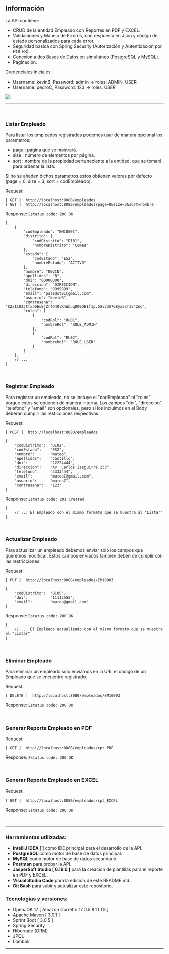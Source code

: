 ## Información
La API contiene:
- CRUD de la entidad Empleado con Reportes en PDF y EXCEL.
- Validaciones y Manejo de Errores, con respuesta en Json y código de estado personalizados para cada error.
- Seguridad basica con Spring Security (Autorización y Autenticación por ROLES).
- Conexion a dos Bases de Datos en simultáneo (PostgreSQL y MySQL).
- Paginación.

Credenciales iniciales:
- Username: kevinB, Password: admin -> roles: ADMIN, USER
- Username: pedroC, Password: 123 -> roles: USER

![][img_1]

[img_1]: ./screenshot/img01_BD.png

---

<br>

### Listar Empleado
Para listar los empleados registrados podemos usar de manera opcional los parametros:
- page : página que se mostrará.
- size : número de elementos por página.
- sort : nombre de la propiedad perteneciente a la entidad, que se tomará para ordenar la lista.

Si no se añaden dichos parametros estos obtienen valores por defecto (page = 0, size = 3, sort = codEmpleado).

Request: 
```
[ GET ]  http://localhost:8080/empleados
[ GET ]  http://localhost:8080/empleados?page=0&size=3&sort=nombre
```
Response: `Estatus code: 200 OK`
```
[
    {
        "codEmpleado": "EM10001",
        "distrito": {
            "codDistrito": "DI01",
            "nombreDistrito": "Comas"
        },
        "estado": {
            "codEstado": "ES2",
            "nombreEstado": "ACTIVO"
        },
        "nombre": "KEVIN",
        "apellidos": "B",
        "dni": "00000000",
        "direccion": "DIRECCION",
        "telefono": "9999999",
        "email": "paledot01@gmail.com",
        "usuario": "kevinB",
        "contrasena": "$2a$10$Jtfxa0EuEjZrfQ4OvR4WbuqD00OBIfIp.5Sv33A7G8ya3xTI542nq",
        "roles": [
            {
                "codRol": "RL01",
                "nombreRol": "ROLE_ADMIN"
            },
            {
                "codRol": "RL02",
                "nombreRol": "ROLE_USER"
            }
        ]
    },
    // ...
]
```

<br>

### Registrar Empleado
Para registrar un empleado, no se incluye el "codEmpleado" ni "roles" porque estos se obtienen de manera interna. Los campos "dni", "direccion", "telefono" y "email" son opcionales, pero si los incluimos en el Body deberan cumplir las resticciones respectivas.

Request: 
```
[ POST ]  http://localhost:8080/empleados
```
```
{
	"codDistrito":  "DI02",
	"codEstado":    "ES2",
	"nombre":       "mateo",
	"apellidos":    "Castillo",
	"dni":          "22224444",
	"direccion":    "Av. Carlos Izaguirre 233",
	"telefono":     "3333444",
	"email":        "mateoC@gmail.com",
	"usuario":      "mateoC",
	"contrasena":   "123"
}
```
Response: `Estatus code: 201 Created`
```
{
    // ... El Empleado con el mismo formato que se muestra al "Listar"
}
```

<br>


### Actualizar Empleado
Para actualizar un empleado debemos enviar solo los campos que queremos modificar. Estos campos enviados tambien deben de cumplir con las restricciones.

Request: 
```
[ PUT ]  http://localhost:8080/empleados/EM10003
```
```
{
    "codDistrito":  "DI05",
    "dni":          "11115555",
    "email":        "mateo@gmail.com"
}
```
Response: `Estatus code: 200 OK`
```
{
    // ... El Empleado actualizado con el mismo formato que se muestra al "Listar"
}
```

<br>

### Eliminar Empleado
Para eliminar un empleado solo enviamos en la URL el codigo de un Empleado que se encuentre registrado.

Request: 
```
[ DELETE ]  http://localhost:8080/empleados/EM10003
```
Response: `Estatus code: 200 OK`

<br>

### Generar Reporte Empleado en PDF

Request: 
```
[ GET ]  http://localhost:8080/empleados/rpt_PDF
```
Response: `Estatus code: 200 OK`

<br>

### Generar Reporte Empleado en EXCEL

Request: 
```
[ GET ]  http://localhost:8080/empleados/rpt_EXCEL
```
Response: `Estatus code: 200 OK`

<br>

---
### Herramientas utilizadas:
- **IntelliJ IDEA [  ]** como IDE principal para el desarrollo de la API.
- **PostgreSQL** como motor de base de datos principal.
- **MySQL** como motor de base de datos secundario.
- **Postman** para probar la API.
- **JasperSoft Studio [ 6.19.0 ]** para la creacion de plantillas para el reporte en PDF y EXCEL.
- **Visual Studio Code** para la edición de este README.md.
- **Git Bash** para subir y actualizar este repositorio.

### Tecnologias y versiones:
- OpenJDK 17 [ Amazon Corretto 17.0.5.8.1 LTS ]
- Apache Maven [ 3.0.1 ]
- Sprint Boot [ 3.0.5 ] 
- Spring Security
- Hibernate (ORM)
- JPQL
- Lombok
---


